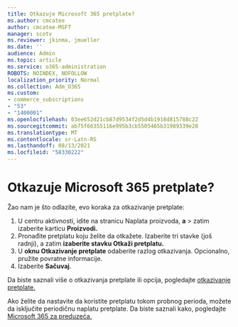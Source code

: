 ```yaml
---
title: Otkazuje Microsoft 365 pretplate?
ms.author: cmcatee
author: cmcatee-MSFT
manager: scotv
ms.reviewer: jkinma, jmueller
ms.date: ''
audience: Admin
ms.topic: article
ms.service: o365-administration
ROBOTS: NOINDEX, NOFOLLOW
localization_priority: Normal
ms.collection: Adm_O365
ms.custom:
- commerce_subscriptions
- "53"
- "1400001"
ms.openlocfilehash: 03ee652d21cb87d9534f2d5d4b1918d815788c22
ms.sourcegitcommit: ab75f66355116e995b3cb5505465b31989339e28
ms.translationtype: MT
ms.contentlocale: sr-Latn-RS
ms.lasthandoff: 08/13/2021
ms.locfileid: "58330222"
---
```

# <a name="canceling-your-microsoft-365-subscription"></a>Otkazuje Microsoft 365 pretplate?

Žao nam je što odlazite, evo koraka za otkazivanje pretplate:

1. U centru aktivnosti, idite na stranicu Naplata proizvoda, **a**  >  **[](https://go.microsoft.com/fwlink/p/?linkid=842054)** zatim izaberite karticu **Proizvodi.**
2. Pronađite pretplatu koju želite da otkažete. Izaberite tri stavke (još radnji), a zatim **izaberite stavku Otkaži pretplatu.**
3. U **oknu Otkazivanje pretplate** odaberite razlog otkazivanja. Opcionalno, pružite povratne informacije.
4. Izaberite **Sačuvaj**.

Da biste saznali više o otkazivanja pretplate ili opcija, pogledajte [otkazivanje pretplate.](https://docs.microsoft.com/microsoft-365/commerce/subscriptions/cancel-your-subscription)

Ako želite da nastavite da koristite pretplatu tokom probnog perioda, možete da isključite periodičnu naplatu pretplate. Da biste saznali kako, pogledajte [Microsoft 365 za preduzeća.](https://docs.microsoft.com/microsoft-365/commerce/subscriptions/renew-your-subscription)